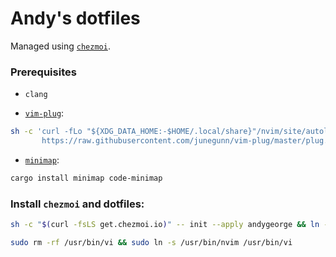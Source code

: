 # Andy's dotfiles

Managed using [`chezmoi`](https://www.chezmoi.io).

### Prerequisites

- `clang`

- [`vim-plug`](https://github.com/junegunn/vim-plug#unix-linux):
```sh
sh -c 'curl -fLo "${XDG_DATA_HOME:-$HOME/.local/share}"/nvim/site/autoload/plug.vim --create-dirs \
       https://raw.githubusercontent.com/junegunn/vim-plug/master/plug.vim'
```
- [`minimap`](https://github.com/wfxr/code-minimap):
```sh
cargo install minimap code-minimap
```

### Install `chezmoi` and dotfiles:

```sh
sh -c "$(curl -fsLS get.chezmoi.io)" -- init --apply andygeorge && ln -s ~/bin/chezmoi ~/bin/cm
```

```sh
sudo rm -rf /usr/bin/vi && sudo ln -s /usr/bin/nvim /usr/bin/vi
```
